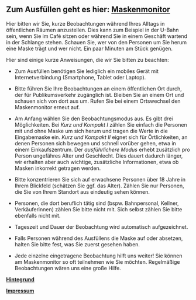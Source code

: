 ## Zum Ausfüllen geht es hier: [Maskenmonitor](https://www.soscisurvey.de/maskenmonitor/)

Hier bitten wir Sie, kurze Beobachtungen während Ihres Alltags in öffentlichen Räumen anzustellen. Dies kann zum Beispiel in der U-Bahn sein, wenn Sie im Café sitzen oder während Sie in einem Geschäft wartend in der Schlange stehen. Schauen Sie, wer von den Personen um Sie herum eine Maske trägt und wer nicht. Ein paar Minuten am Stück genügen.

Hier sind einige kurze Anweisungen, die wir Sie bitten zu beachten:

- Zum Ausfüllen benötigen Sie lediglich ein mobiles Gerät mit Internetverbindung (Smartphone, Tablet oder Laptop).

- Bitte führen Sie Ihre Beobachtungen an einem öffentlichen Ort durch, der für Publikumsverkehr zugänglich ist. Bleiben Sie an einem Ort und schauen sich von dort aus um. Rufen Sie bei einem Ortswechsel den Maskenmonitor erneut auf.

- Am Anfang wählen Sie den Beobachtungsmodus aus. Es gibt drei Möglichkeiten. Bei _Kurz und Kompakt I_  zählen Sie einfach die Personen mit und ohne Maske um sich herum und tragen die Werte in die Eingabemaske ein. _Kurz und Kompakt II_ eignet sich für Örtlichkeiten, an denen Personen sich bewegen und schnell vorüber gehen, etwa in einem Einkaufszentrum. Der _ausführlichere Modus_ erhebt zusätzlich pro Person ungefähres Alter und Geschlecht. Dies dauert dadurch länger, wir erhalten aber auch wichtige, zusätzliche Informationen, etwa ob Masken inkorrekt getragen werden.

- Bitte konzentrieren Sie sich auf erwachsene Personen über 18 Jahre in Ihrem Blickfeld (schätzen Sie ggf. das Alter). Zählen Sie nur Personen, die Sie von Ihrem Standort aus eindeutig sehen können. 

- Personen, die dort beruflich tätig sind (bspw. Bahnpersonal, Kellner, Verkäuferinnen) zählen Sie bitte nicht mit. Sich selbst zählen Sie bitte ebenfalls nicht mit.

- Tageszeit und Dauer der Beobachtung wird automatisch aufgezeichnet.

- Falls Personen während des Ausfüllens die Maske auf oder absetzen, halten Sie bitte fest, was Sie zuerst gesehen haben.

- Jede einzelne eingetragene Beobachtung hilft uns weiter! Sie können am Maskenmonitor so oft teilnehmen wie Sie möchten. Regelmäßige Beobachtungen wären uns eine große Hilfe.


**[Hintegrund](https://mweinhardt.github.io/Maskenmonitor/Background)**      

**[Impressum](https://mweinhardt.github.io/Maskenmonitor/Impressum)**
